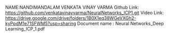 NAME:NANDIMANDALAM VENKATA VINAY VARMA
Github Link: https://github.com/venkatavinayvarma/NeuralNetworks_ICP1.git
Video Link: https://drive.google.com/drive/folders/1B0X1eq38WGeVXGh2-kyPpdM1e71SFWM5?usp=sharing
Document name : Neural Networks_Deep Learning_ICP_1.pdf
